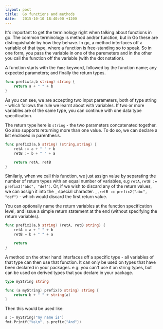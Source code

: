 ```yaml
---
layout: post
title:  Go functions and methods
date:   2015-10-10 18:40:00 +1200
---
```


It's important to get the terminology right when talking about functions in go. The common terminology is method and/or function, but in Go these are distinguishable by how they behave. In go, a method interfaces off a variable of that type, where a function is free-standing so to speak. So in one form, you pass the variable in one of the paremeters and in the other you call the function off the variable (with the dot notation).

A function starts with the `func` keyword, followed by the function name; any expected parameters; and finally the return types.

```go
func prefix(a,b string) string {
    return a + " " + b
}
```

As you can see, we are accepting two input parameters, both of type string - which follows the rule we learnt about with variables. If two or more variables are of the same type, you can continue with one data type specification.

The return type here is `string` - the two parameters concatenated together. Go also supports returning more than one value. To do so, we can declare a list enclosed in parenthesis.


``` go
func prefix2(a,b string) (string,string) {
    retA := a + " " + b
    retB := b + " " + a

    return retA, retB
}
```

Similarly, when we call this function, we just assign value by separating the number of return types with an equal number of variables, e.g `retA,retB := prefix2("abc", "def")`. Or, if we wish to discard any of the return values, we can assign it into the `_` special character. `_,retB := prefix2("abc", "def")` - which would discard the first return value.

You can optionally name the return variables at the function specification level, and issue a simple return statement at the end (without specifying the return variables).

```go
func prefix2(a,b string) (retA, retB string) {
    retA = a + " " + b
    retB = b + " " + a

    return
}
```

A method on the other hand interfaces off a specific type - all variables of that type can then use that function. It can only be used on types that have been declared in your packages. e.g. you can't use it on string types, but can be used on derived types that you declare in your package.

```go
type myString string

func (a myString) prefix(b string) string {
    return b + " " + string(a)
}
```

Then this would be used like:

```go
s := myString("my name is")
fmt.Printf("%s\n", s.prefix("And"))
```
